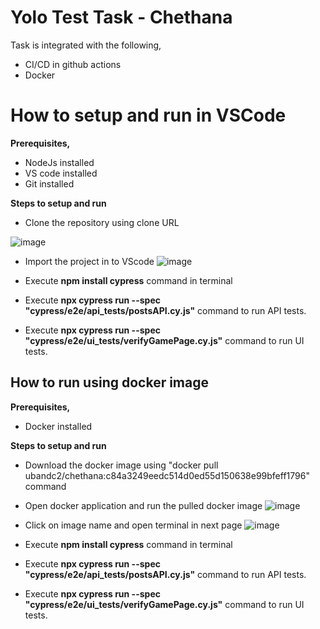 # Yolo Test Task - Chethana

Task is integrated with the following,

 - CI/CD in github actions
 - Docker

# How to setup and run in VSCode

**Prerequisites,**

 - NodeJs installed
 - VS code installed
 - Git installed

**Steps to setup and run**

 - Clone the repository using clone URL

![image](https://i.postimg.cc/zDyCL49p/clone.png)

 - Import the project in to VScode
![image](https://i.postimg.cc/Fsc0p3FL/vscode.png)

- Execute **npm install cypress** command in terminal
- Execute **npx cypress run --spec "cypress/e2e/api_tests/postsAPI.cy.js"** command to run API tests.
- Execute **npx cypress run --spec "cypress/e2e/ui_tests/verifyGamePage.cy.js"** command to run UI tests.

## How to run using docker image

**Prerequisites,**

 - Docker installed

**Steps to setup and run**

 - Download the docker image using "docker pull ubandc2/chethana:c84a3249eedc514d0ed55d150638e99bfeff1796" command

 - Open docker application and run the pulled docker image
![image](https://i.postimg.cc/MGZRzL77/run.png)

 - Click on image name and open terminal in next page
![image](https://i.postimg.cc/7Zn0842P/terminal.png)
 
 - Execute **npm install cypress** command in terminal
 - Execute **npx cypress run --spec "cypress/e2e/api_tests/postsAPI.cy.js"** command to run API tests.
 - Execute **npx cypress run --spec "cypress/e2e/ui_tests/verifyGamePage.cy.js"** command to run UI tests.
